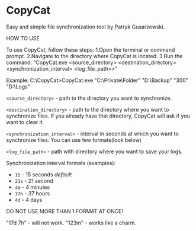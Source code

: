 # CopyCat

Easy and simple file synchronization tool by Patryk Gusarzewski.

HOW TO USE

To use CopyCat, follow these steps:
	1.Open the terminal or command prompt.
	2.Navigate to the directory where CopyCat is located.
	3.Run the command: "CopyCat.exe <source_directory> <destination_directory> <synchronization_interval> <log_file_path>>"

Example:
C:\CopyCat>CopyCat.exe "C:\Private\Folder" "D:\Backup" "300" "D:\Logs"

`<source_directory>` - path to the directory you want to synchronize.

`<destination_directory>` - path to the directory where you want to synchronize files. If you already have that directory, CopyCat will ask if you want to clear it.

`<synchronization_interval>` - interval in seconds at which you want to synchronize files. You can use few formats(look below)

`<log_file_path>` - path with directory where you want to save your logs.

Synchronization interval formats (examples):
- `15` - 15 seconds *default*
- `21s` - 21 second
- `4m` - 4 minutes
- `37h` - 37 hours
- `4d` - 4 days

DO NOT USE MORE THAN 1 FORMAT AT ONCE!

"17d 7h" - will not work.
"123m" - works like a charm.
